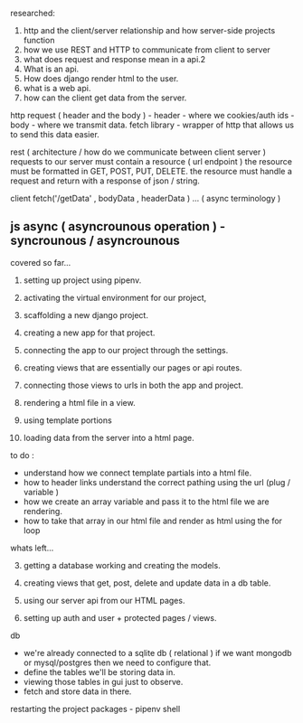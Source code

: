 
researched:
1. http and the client/server relationship and how server-side projects function
2. how we use REST and HTTP to communicate from client to server
0. what does request and response mean in a api.2
3. What is an api.
4. How does django render html to the user.
5. what is a web api.
6. how can the client get data from the server.

  http request ( header and the body )
     - header - where we cookies/auth ids 
     - body   - where we transmit data. 
    fetch library - wrapper of http that allows us to send this data easier.

  rest ( architecture / how do we communicate between client server )
    requests to our server must contain a resource ( url endpoint ) 
        the resource must be formatted in GET, POST, PUT, DELETE.
        the resource must handle a request and return with a response of json  / string. 

  client
      fetch('/getData' , bodyData , headerData )
        ... ( async terminology )

  js async ( asyncrounous operation )
      - syncrounous / asyncrounous 
--- 

covered so far...
1. setting up project using pipenv. 
2. activating the virtual environment for our project,
3. scaffolding a new django project.
4. creating a new app for that project.

5. connecting the app to our project through the settings.
6. creating views that are essentially our pages or api routes.
7. connecting those views to urls in both the app and project.
8. rendering a html file in a view. 
9. using template portions
10. loading data from the server into a html page.

to do :
  - understand how we connect template partials into a html file.
  - how to header links understand the correct pathing using the url (plug / variable )
  - how we create an array variable and pass it to the html file we are rendering.
  - how to take that array in our html file and render as html using the for loop 

whats left...

3. getting a database working and creating the models.
4. creating views that get, post, delete and update data in a db table.
5. using our server api from our HTML pages.

6. setting up auth and user + protected pages / views.

db
   - we're already connected to a sqlite db ( relational ) if we want mongodb or mysql/postgres then we need to configure that.
   - define the tables we'll be storing data in. 
   - viewing those tables in gui just to observe.
   - fetch and store data in there.

  restarting the project packages
    - pipenv shell 